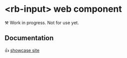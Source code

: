# &lt;rb-input&gt; web component
&#9874; Work in progress. Not for use yet.

## Documentation
👍 [showcase site](https://rapid-build-ui.io/)